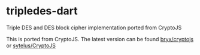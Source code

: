 # tripledes-dart

Triple DES and DES block cipher implementation ported from CryptoJS

This is ported from CryptoJS.  The latest version can be found
[bryx/cryptojs][crypto-js1] or [sytelus/CryptoJS][crypto-js2]

[crypto-js1]: https://github.com/brix/crypto-js
[crypto-js2]: https://github.com/sytelus/CryptoJS
